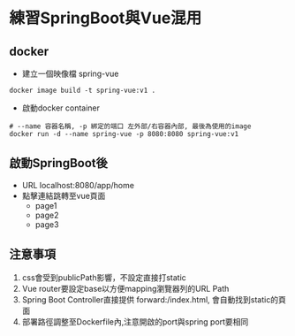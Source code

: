 # 練習SpringBoot與Vue混用

## docker
- 建立一個映像檔 spring-vue
```shell
docker image build -t spring-vue:v1 . 
```
- 啟動docker container
```shell
# --name 容器名稱, -p 綁定的端口 左外部/右容器內部, 最後為使用的image
docker run -d --name spring-vue -p 8080:8080 spring-vue:v1
```

## 啟動SpringBoot後
- URL localhost:8080/app/home
- 點擊連結跳轉至vue頁面
  - page1
  - page2
  - page3

## 注意事項
1. css會受到publicPath影響，不設定直接打static
2. Vue router要設定base以方便mapping瀏覽器列的URL Path
3. Spring Boot Controller直接提供 forward:/index.html, 會自動找到static的頁面
4. 部署路徑調整至Dockerfile內,注意開啟的port與spring port要相同